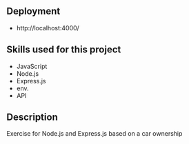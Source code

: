 ## Deployment
* http://localhost:4000/

## Skills used for this project
* JavaScript
* Node.js
* Express.js
* env. 
* API

## Description

Exercise for Node.js and Express.js based on a car ownership